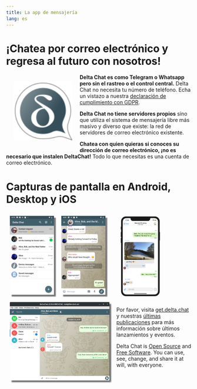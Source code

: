 ```yaml
---
title: La app de mensajería
lang: es
---
```


# ¡Chatea por correo electrónico y regresa al futuro con nosotros!

<img src="../assets/logos/delta-chat.svg" width="160" style="float: left; margin: 20px;" />

**Delta Chat es como Telegram o Whatsapp pero sin el rastreo o el control central.**
Delta Chat no necesita tu número de teléfono. Echa un vistazo a nuestra [declaración de cumplimiento con GDPR](gdpr).

**Delta Chat no tiene servidores propios** sino que utiliza el sistema de mensajería libre más masivo y diverso que existe: la red de servidores de correo electrónico existente.

**Chatea con quien quieras si conoces su dirección de correo electrónico, ¡no es necesario que instalen DeltaChat!**
Todo lo que necesitas es una cuenta de correo electrónico.


# Capturas de pantalla en Android, Desktop y iOS

<img src="../assets/blog/screenshots/2019-12-17-delta-chat-google-play-release-chat-list-light.png" width="120" 
style="float: left; margin: 10px;display: block;box-shadow: 5px 5px 2px #777;" />
<img src="../assets/blog/screenshots/2019-12-17-delta-chat-google-play-release-group-light.png" width="120" 
style="float: left; margin: 10px;display: block;box-shadow: 5px 5px 2px #777;" />

<img src="../assets/blog/desktop-screenshot.png" width="280" style="float:left; margin: 10px" />

<img src="../assets/blog/screenshots/2020-01-09-delta-chat-iOS-weekend-group-chat.png" width="110" style="margin: 10px" />

Por favor, visita [get.delta.chat](https://get.delta.chat) y nuestras [últimas publicaciones](blog)
para más información sobre últimos lanzamientos y eventos.

Delta Chat is [Open Source](https://en.wikipedia.org/wiki/Open-source_software)
and [Free Software](https://en.wikipedia.org/wiki/Free_software).  You can use,
see, change, and share it at will, with everyone.

